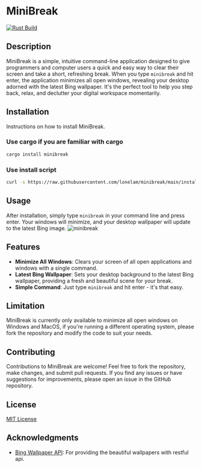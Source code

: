 # MiniBreak

[![Rust Build](https://github.com/lonelam/minibreak/actions/workflows/rust_build.yml/badge.svg)](https://github.com/lonelam/minibreak/actions/workflows/rust_build.yml)

## Description

MiniBreak is a simple, intuitive command-line application designed to give programmers and computer users a quick and easy way to clear their screen and take a short, refreshing break. When you type `minibreak` and hit enter, the application minimizes all open windows, revealing your desktop adorned with the latest Bing wallpaper. It's the perfect tool to help you step back, relax, and declutter your digital workspace momentarily.

## Installation

Instructions on how to install MiniBreak.

### Use cargo if you are familiar with cargo
```bash
cargo install minibreak
```

### Use install script
```bash
curl -s https://raw.githubusercontent.com/lonelam/minibreak/main/install.sh | sh
```

## Usage

After installation, simply type `minibreak` in your command line and press enter. Your windows will minimize, and your desktop wallpaper will update to the latest Bing image.
![minibreak](https://github.com/lonelam/minibreak/assets/16681599/c6f5095d-d50b-4df2-9cf2-b4ea59a7493f)

## Features

- **Minimize All Windows**: Clears your screen of all open applications and windows with a single command.
- **Latest Bing Wallpaper**: Sets your desktop background to the latest Bing wallpaper, providing a fresh and beautiful scene for your break.
- **Simple Command**: Just type `minibreak` and hit enter - it's that easy.

## Limitation

MiniBreak is currently only available to minimize all open windows on Windows and MacOS, if you're running a different operating system, please fork the repository and modify the code to suit your needs.

## Contributing

Contributions to MiniBreak are welcome! Feel free to fork the repository, make changes, and submit pull requests. If you find any issues or have suggestions for improvements, please open an issue in the GitHub repository.

## License

[MIT License](LICENSE)

## Acknowledgments

- [Bing Wallpaper API](https://github.com/TimothyYe/bing-wallpaper): For providing the beautiful wallpapers with restful api.
